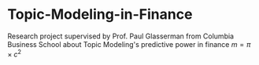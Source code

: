 # Topic-Modeling-in-Finance
Research project supervised by Prof. Paul Glasserman from Columbia Business School about Topic Modeling's predictive power in finance
$m = \pi \times c^2$
